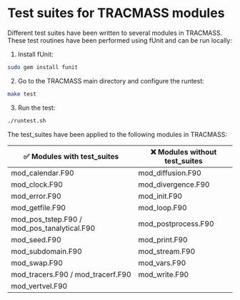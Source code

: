 Test suites for TRACMASS modules
================================

Different test suites have been written to several modules in TRACMASS. These test routines have been performed using fUnit and can be run locally:

1. Install fUnit:
```bash
sudo gem install funit
```

2. Go to the TRACMASS main directory and configure the runtest:
```bash
make test
```

3. Run the test:
```bash
./runtest.sh
```

The test_suites have been applied to the following modules in TRACMASS:

| :white_check_mark: Modules with test_suites | :x: Modules without test_suites |
|---------------------------------------------|---------------------------------|
| mod_calendar.F90                            | mod_diffusion.F90               |
| mod_clock.F90                               | mod_divergence.F90              |
| mod_error.F90                               | mod_init.F90                    |
| mod_getfile.F90                             | mod_loop.F90                    |
| mod_pos_tstep.F90 / mod_pos_tanalytical.F90 | mod_postprocess.F90             |
| mod_seed.F90                                | mod_print.F90                   |
| mod_subdomain.F90                           | mod_stream.F90                  |
| mod_swap.F90                                | mod_vars.F90                    |
| mod_tracers.F90 / mod_tracerf.F90           | mod_write.F90                   |
| mod_vertvel.F90                             |                                 |
